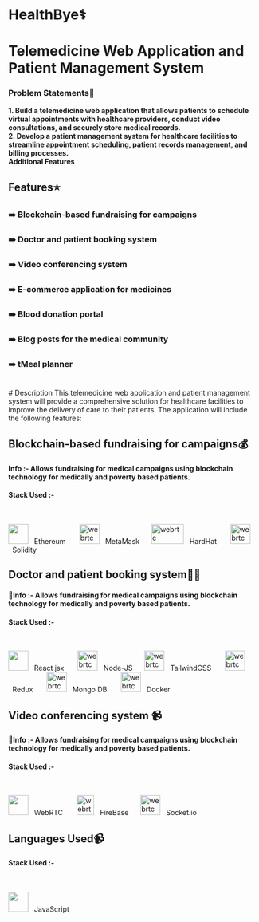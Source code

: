 # HealthBye⚕️


 # Telemedicine Web Application and Patient Management System
### Problem Statements🥇<br/>
<b>1. Build a telemedicine web application that allows patients to schedule virtual appointments with healthcare providers, conduct video consultations, and securely store medical records. </b><br/>
<b>2. Develop a patient management system for healthcare facilities to streamline appointment scheduling, patient records management, and billing processes. <br/>
Additional Features </b><br/>

## Features⭐
  
### ➡️ Blockchain-based fundraising for campaigns 
### ➡️ Doctor and patient booking system
### ➡️ Video conferencing system 
### ➡️ E-commerce application for medicines 
### ➡️ Blood donation portal 
### ➡️ Blog posts for the medical community 
### ➡️ tMeal planner 
<br/>
#  Description 
This telemedicine web application and patient management system will provide a comprehensive solution for healthcare facilities to improve the delivery of care to their patients. The application will include the following features: <br/>


## Blockchain-based fundraising for campaigns💰
#### Info :- Allows fundraising for medical campaigns using blockchain technology for medically and poverty based patients.
#### Stack Used :-

<br/>



<img src="https://cdn-icons-png.flaticon.com/512/4125/4125334.png" width="40" height="40"/> &nbsp;&nbsp;Ethereum &nbsp;&nbsp;&nbsp;&nbsp;&nbsp;
<img src="https://uxwing.com/wp-content/themes/uxwing/download/brands-and-social-media/metamask-icon.png" alt="webrtc" width="40" height="40"/> &nbsp;&nbsp;MetaMask&nbsp;&nbsp;&nbsp;&nbsp;&nbsp;
<img src="https://seeklogo.com/images/H/hardhat-logo-888739EBB4-seeklogo.com.png" alt="webrtc" width="65" height="40"/> &nbsp;&nbsp;HardHat &nbsp;&nbsp;&nbsp;&nbsp;&nbsp;
<img src="https://icons-for-free.com/iconfiles/png/512/vscode+icons+type+solidity-1324451490099123586.png" alt="webrtc" width="40" height="40"/> &nbsp;&nbsp;Solidity &nbsp;&nbsp;&nbsp;&nbsp;&nbsp;

## Doctor and patient booking system👨‍⚕️
#### 💁Info :- Allows fundraising for medical campaigns using blockchain technology for medically and poverty based patients.
#### Stack Used :-

<br/>



<img src="https://cdn-icons-png.flaticon.com/512/1126/1126012.png" width="40" height="40"/> &nbsp;&nbsp;React jsx &nbsp;&nbsp;&nbsp;&nbsp;&nbsp;
<img src="https://as1.ftcdn.net/v2/jpg/05/83/61/64/1000_F_583616420_cyNZmksm5h2x5vgcKGmRjnivfmrgnSTb.png" alt="webrtc" width="40" height="40"/> &nbsp;&nbsp;Node-JS&nbsp;&nbsp;&nbsp;&nbsp;&nbsp;
<img src="https://user-images.githubusercontent.com/25181517/202896760-337261ed-ee92-4979-84c4-d4b829c7355d.png" alt="webrtc" width="40" height="40"/> &nbsp;&nbsp;TailwindCSS &nbsp;&nbsp;&nbsp;&nbsp;&nbsp;
<img src="https://brandslogos.com/wp-content/uploads/thumbs/redux-logo-vector.svg" alt="webrtc" width="40" height="40"/> &nbsp;&nbsp;Redux
&nbsp;&nbsp;&nbsp;&nbsp;&nbsp;
<img src="https://cdn.iconscout.com/icon/free/png-256/free-mongodb-3629020-3030245.png" alt="webrtc" width="40" height="40"/> &nbsp;&nbsp;Mongo DB &nbsp;&nbsp;&nbsp;&nbsp;&nbsp;
<img src="https://cdn-icons-png.flaticon.com/512/919/919853.png" alt="webrtc" width="40" height="40"/> &nbsp;&nbsp;Docker &nbsp;&nbsp;&nbsp;&nbsp;&nbsp;


## Video conferencing system 📹
#### 💁Info :- Allows fundraising for medical campaigns using blockchain technology for medically and poverty based patients.
#### Stack Used :-

<br/>



<img src="https://webrtc.github.io/webrtc-org/assets/images/webrtc-logo-vert-retro-255x305.png" width="40" height="40"/> &nbsp;&nbsp;WebRTC &nbsp;&nbsp;&nbsp;&nbsp;&nbsp;
<img src="https://firebase.google.com/static/downloads/brand-guidelines/PNG/logo-logomark.png" alt="webrtc" width="35" height="40"/> &nbsp;&nbsp;FireBase&nbsp;&nbsp;&nbsp;&nbsp;&nbsp;
<img src="https://static-00.iconduck.com/assets.00/socket-io-icon-2048x2046-tx88w4en.png" alt="webrtc" width="40" height="40"/> &nbsp;&nbsp;Socket.io &nbsp;&nbsp;&nbsp;&nbsp;&nbsp;


## Languages Used📹
#### Stack Used :-

<br/>



<img src="https://cdn-icons-png.flaticon.com/512/5968/5968292.png" width="40" height="40"/> &nbsp;&nbsp;JavaScript &nbsp;&nbsp;&nbsp;&nbsp;&nbsp;









<!---Online appointment scheduling <br/>
->Secure video consultations <br/>
->Blockchain based multi factor authentication <br/>
->Secure storage of medical records <br/>
->Patient-provider communication tools <br/>
->Integration with electronic health records (EHR) systems <br/>
->Centralized patient records management <br/>
->Automated appointment scheduling <br/>
->Online patient portal <br/>
->Electronic billing and claims processing <br/>
->Integration with other healthcare software systems <br/>
->Blockchain-based fundraising for campaigns <br/>
->Doctor and patient booking system <br/>
->Video conferencing system <br/>
->E-commerce application for medicines <br/>
->Blood donation portal <br/>
->Blog posts for the medical community--->


